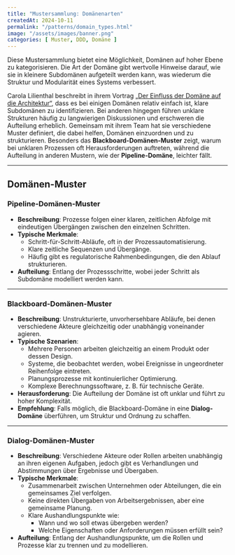 ```yaml
---
title: "Mustersammlung: Domänenarten"
createdAt: 2024-10-11
permalink: "/patterns/domain_types.html"
image: "/assets/images/banner.png"
categories: [ Muster, DDD, Domäne ]
---
```


Diese Mustersammlung bietet eine Möglichkeit, Domänen auf hoher Ebene zu kategorisieren. Die Art der Domäne gibt wertvolle Hinweise darauf, wie sie in kleinere Subdomänen aufgeteilt werden kann, was wiederum die Struktur und Modularität eines Systems verbessert.

Carola Lilienthal beschreibt in ihrem Vortrag [„Der Einfluss der Domäne auf die Architektur“](/posts/li24-how_the_domain_influences_the_architecture), dass es bei einigen Domänen relativ einfach ist, klare Subdomänen zu identifizieren. Bei anderen hingegen führen unklare Strukturen häufig zu langwierigen Diskussionen und erschweren die Aufteilung erheblich. Gemeinsam mit ihrem Team hat sie verschiedene Muster definiert, die dabei helfen, Domänen einzuordnen und zu strukturieren. Besonders das **Blackboard-Domänen-Muster** zeigt, warum bei unklaren Prozessen oft Herausforderungen auftreten, während die Aufteilung in anderen Mustern, wie der **Pipeline-Domäne**, leichter fällt.

---

## Domänen-Muster

### Pipeline-Domänen-Muster
- **Beschreibung**: Prozesse folgen einer klaren, zeitlichen Abfolge mit eindeutigen Übergängen zwischen den einzelnen Schritten.
- **Typische Merkmale**:
  - Schritt-für-Schritt-Abläufe, oft in der Prozessautomatisierung.
  - Klare zeitliche Sequenzen und Übergänge.
  - Häufig gibt es regulatorische Rahmenbedingungen, die den Ablauf strukturieren.
- **Aufteilung**: Entlang der Prozessschritte, wobei jeder Schritt als Subdomäne modelliert werden kann.

---

### Blackboard-Domänen-Muster
- **Beschreibung**: Unstrukturierte, unvorhersehbare Abläufe, bei denen verschiedene Akteure gleichzeitig oder unabhängig voneinander agieren.
- **Typische Szenarien**:
  - Mehrere Personen arbeiten gleichzeitig an einem Produkt oder dessen Design.
  - Systeme, die beobachtet werden, wobei Ereignisse in ungeordneter Reihenfolge eintreten.
  - Planungsprozesse mit kontinuierlicher Optimierung.
  - Komplexe Berechnungssoftware, z. B. für technische Geräte.
- **Herausforderung**: Die Aufteilung der Domäne ist oft unklar und führt zu hoher Komplexität.
- **Empfehlung**: Falls möglich, die Blackboard-Domäne in eine **Dialog-Domäne** überführen, um Struktur und Ordnung zu schaffen.

---

### Dialog-Domänen-Muster
- **Beschreibung**: Verschiedene Akteure oder Rollen arbeiten unabhängig an ihren eigenen Aufgaben, jedoch gibt es Verhandlungen und Abstimmungen über Ergebnisse und Übergaben.
- **Typische Merkmale**:
  - Zusammenarbeit zwischen Unternehmen oder Abteilungen, die ein gemeinsames Ziel verfolgen.
  - Keine direkten Übergaben von Arbeitsergebnissen, aber eine gemeinsame Planung.
  - Klare Aushandlungspunkte wie:
    - Wann und wo soll etwas übergeben werden?
    - Welche Eigenschaften oder Anforderungen müssen erfüllt sein?
- **Aufteilung**: Entlang der Aushandlungspunkte, um die Rollen und Prozesse klar zu trennen und zu modellieren.
